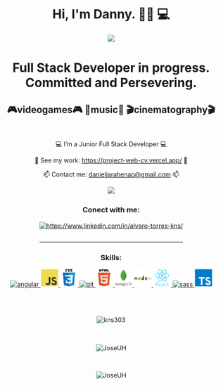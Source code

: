 <h1 align="center">Hi, I'm Danny. 👋🏼 💻 </h1>
<div align="center"><img width="250px" src="https://i.pinimg.com/originals/71/86/1c/71861c0ac36b8b3772e65b0f9eca1abd.gif" /></div>
<h1 align="center">Full Stack Developer in progress. 
Committed and Persevering.</h1>
<h2 align="center">🎮videogames🎮 🎹music🎹 🎬cinematography🎬 </h2>

<br />
<div align="center">
 
💻 I’m a Junior Full Stack Developer 💻

📌 See my work: https://project-web-cv.vercel.app/ 📌

📫 Contact me: danieljarahenao@gmail.com 📫

</div>

 <div align="center"><img width="200px" src="https://64.media.tumblr.com/82de22713b2a1aabb887022dfe9f9c2f/tumblr_mh8yl4ojtP1rrsa2po1_500.gifv" /></div>

<h3 align="center">Conect with me:</h3>
<p align="center">
<a href="https://www.linkedin.com/in/daniel-jara-henao/" target="blank"><img align="center" src="https://raw.githubusercontent.com/rahuldkjain/github-profile-readme-generator/master/src/images/icons/Social/linked-in-alt.svg" alt="https://www.linkedin.com/in/alvaro-torres-kns/" height="30" width="40" /></a>
</p>

<p align="center">___________________________________________________</p>

<h3 align="center">Skills:</h3>

<div align="center">

<p align="center"> 
 <a href="https://angular.io" target="_blank"> <img src="https://angular.io/assets/images/logos/angular/angular.svg" alt="angular" width="40" height="40"/> </a> 
<a href="https://developer.mozilla.org/en-US/docs/Web/JavaScript" target="_blank"> <img src="https://raw.githubusercontent.com/devicons/devicon/master/icons/javascript/javascript-original.svg" alt="javascript" width="40" height="40"/> </a>
 <a href="https://www.w3schools.com/css/" target="_blank"> <img src="https://raw.githubusercontent.com/devicons/devicon/master/icons/css3/css3-original-wordmark.svg" alt="css3" width="40" height="40"/> </a> 
 <a href="https://git-scm.com/" target="_blank"> <img src="https://www.vectorlogo.zone/logos/git-scm/git-scm-icon.svg" alt="git" width="40" height="40"/> </a> 
 <a href="https://www.w3.org/html/" target="_blank"> <img src="https://raw.githubusercontent.com/devicons/devicon/master/icons/html5/html5-original-wordmark.svg" alt="html5" width="40" height="40"/> </a>  
 <a href="https://www.mongodb.com/" target="_blank"> <img src="https://raw.githubusercontent.com/devicons/devicon/master/icons/mongodb/mongodb-original-wordmark.svg" alt="mongodb" width="40" height="40"/> </a> 
 <a href="https://nodejs.org" target="_blank"> <img src="https://raw.githubusercontent.com/devicons/devicon/master/icons/nodejs/nodejs-original-wordmark.svg" alt="nodejs" width="40" height="40"/> </a> 
 <a href="https://reactjs.org/" target="_blank"> <img src="https://raw.githubusercontent.com/devicons/devicon/master/icons/react/react-original-wordmark.svg" alt="react" width="40" height="40"/> </a>
  <a href="https://sass-lang.com/" target="_blank"> <img src="https://upload.wikimedia.org/wikipedia/commons/thumb/9/96/Sass_Logo_Color.svg/1200px-Sass_Logo_Color.svg.png" alt="sass" width="40" height="40"/> </a> 
 <a href="https://www.typescriptlang.org/" target="_blank"> <img src="https://raw.githubusercontent.com/devicons/devicon/master/icons/typescript/typescript-original.svg" alt="typescript" width="40" height="40"/></a> </p>
<br />

</div>
 
 <br />
 
<p align="center">

 <img align="center" src="https://github-readme-stats.vercel.app/api/top-langs?username=SobiDani&show_icons=true&hide_border=true&theme=dark" alt="kns303" />
 
</p>

<br />

<p align="center">
 
 <img align="center" src="https://github-readme-stats.vercel.app/api?username=SobiDani&show_icons=true&hide_border=true&theme=white" alt="JoseUH" />
 
</p>

 

<br />

<p align="center"> <img src="https://komarev.com/ghpvc/?username=SobiDani&label=Profile%20views&color=0e75b6&style=flat" alt="JoseUH" /> </p>
